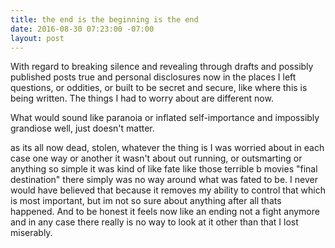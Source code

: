 ```yaml
---
title: the end is the beginning is the end
date: 2016-08-30 07:23:00 -07:00
layout: post
---
```



With regard to breaking silence and revealing through drafts and possibly published posts true and personal disclosures now in the places I left questions, or oddities, or built to be secret and secure, like where this is being written. The things I had to worry about are different now. 

What would sound like paranoia or inflated self-importance and impossibly grandiose well, just doesn't matter.

 as its all now dead, stolen, whatever the thing is I was worried about in each case one way or another it wasn't about out running, or outsmarting or anything so simple it was kind of like fate like those terrible b movies "final destination" there simply was no way around what was fated to be. I never would have believed that because it removes my ability to control that which is most important, but im not so sure about anything after all thats happened. And to be honest it feels now like an ending not a fight anymore and in any case there really is no way to look at it other than that I lost miserably. 
